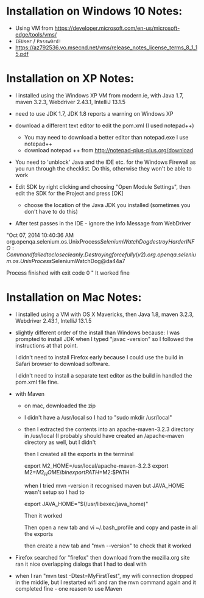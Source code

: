 Installation on Windows 10 Notes:
=================================

* Using VM from  https://developer.microsoft.com/en-us/microsoft-edge/tools/vms/
* `IEUser` / `Passw0rd!`
* https://az792536.vo.msecnd.net/vms/release_notes_license_terms_8_1_15.pdf



Installation on XP Notes:
=========================

- I installed using the Windows XP VM from modern.ie, 
  with Java 1.7, maven 3.2.3, Webdriver 2.43.1, IntelliJ 13.1.5

- need to use JDK 1.7, JDK 1.8 reports a warning on Windows XP

- download a different text editor to edit the pom.xml (I used notepad++)
     - You may need to download a better editor than notepad.exe I use notepad++
     -  download notepad ++ from 
     http://notepad-plus-plus.org/download

- You need to 'unblock' Java and the IDE etc. 
  for the Windows Firewall as you run through the checklist. 
  Do this, otherwise they won't be able to work

- Edit SDK by right clicking and choosing "Open Module Settings", 
  then edit the SDK for the Project and press [OK]
  - choose the location of the Java JDK you installed 
    (sometimes you don't have to do this)

+ After test passes in the IDE - ignore the Info Message from WebDriver

"Oct 07, 2014 10:40:36 AM org.openqa.selenium.os.UnixProcess$SeleniumWatchDog destroyHarder
INFO: Command failed to close cleanly. Destroying forcefully (v2). 
org.openqa.selenium.os.UnixProcess$SeleniumWatchDog@da44a7

Process finished with exit code 0
"
It worked fine


Installation on Mac Notes:
==========================

- I installed using a VM with OS X Mavericks, then Java 1.8,
  maven 3.2.3, Webdriver 2.43.1, IntelliJ 13.1.5

- slightly different order of the install than Windows because:
  I was prompted to install JDK when I typed "javac -version" so
  I followed the instructions at that point.

  I didn't need to install Firefox early because I could use the
  build in Safari browser to download software.

  I didn't need to install a separate text editor as the build in
  handled the pom.xml file fine.

- with Maven
  - on mac, downloaded the zip
  - I didn't have a /usr/local so I had to "sudo mkdir /usr/local"
  - then I extracted the contents into an apache-maven-3.2.3 directory 
    in /usr/local (I probably should have created an /apache-maven 
    directory as well, but I didn't
    
    then I created all the exports in the terminal

    export M2_HOME=/usr/local/apache-maven-3.2.3
    export M2=$M2_HOME/bin
    export PATH=$M2:$PATH

    when I tried mvn -version it recognised maven but JAVA_HOME 
    wasn't setup so I had to 

    export JAVA_HOME="$(/usr/libexec/java_home)"

    Then it worked

    Then open a new tab and vi ~/.bash_profile and copy and paste 
    in all the exports

    then create a new tab and "mvn --version" to check that it worked

- Firefox
  searched for "firefox" then download from the mozilla.org site
  ran it
  nice overlapping dialogs that I had to deal with

- when I ran "mvn test -Dtest=MyFirstTest", my wifi connection dropped 
  in the middle, but I restarted wifi and ran the mvn command again 
  and it completed fine - one reason to use Maven

